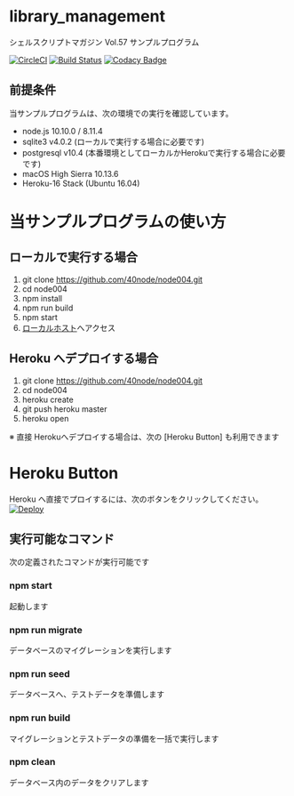 # library_management
シェルスクリプトマガジン Vol.57 サンプルプログラム

[![CircleCI](https://circleci.com/gh/40node/library_management.svg?style=svg)](https://circleci.com/gh/40node/library_management)
[![Build Status](https://travis-ci.org/40node/library_management.svg?branch=master)](https://travis-ci.org/40node/library_management)
[![Codacy Badge](https://api.codacy.com/project/badge/Grade/67847be2bf7b4c059963500d163ebbd4)](https://app.codacy.com/app/app107724887/library_management?utm_source=github.com&utm_medium=referral&utm_content=40node/library_management&utm_campaign=Badge_Grade_Dashboard)

## 前提条件

当サンプルプログラムは、次の環境での実行を確認しています。

- node.js 10.10.0 / 8.11.4
- sqlite3 v4.0.2 (ローカルで実行する場合に必要です)
- postgresql v10.4 (本番環境としてローカルかHerokuで実行する場合に必要です)
- macOS High Sierra 10.13.6
- Heroku-16 Stack (Ubuntu 16.04)

# 当サンプルプログラムの使い方

## ローカルで実行する場合

1. git clone https://github.com/40node/node004.git
2. cd node004
3. npm install
4. npm run build
5. npm start
6. [ローカルホスト](http://localhost:3000/books/)へアクセス

## Heroku へデプロイする場合

1. git clone https://github.com/40node/node004.git
2. cd node004
3. heroku create
4. git push heroku master
5. heroku open

※ 直接 Herokuへデプロイする場合は、次の [Heroku Button] も利用できます

# Heroku Button

Heroku へ直接でプロイするには、次のボタンをクリックしてください。
[![Deploy](https://www.herokucdn.com/deploy/button.svg)](https://heroku.com/deploy)

## 実行可能なコマンド

次の定義されたコマンドが実行可能です

### npm start

起動します

### npm run migrate

データベースのマイグレーションを実行します

### npm run seed

データベースへ、テストデータを準備します

### npm run build

マイグレーションとテストデータの準備を一括で実行します

### npm clean

データベース内のデータをクリアします